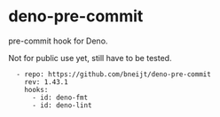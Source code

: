 # deno-pre-commit

pre-commit hook for Deno.

Not for public use yet, still have to be tested.

```
  - repo: https://github.com/bneijt/deno-pre-commit
    rev: 1.43.1
    hooks:
      - id: deno-fmt
      - id: deno-lint
```
